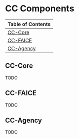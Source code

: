 # CC Components

| Table of Contents |
| --- |
| [CC-Core](#cc-core) |
| [CC-FAICE](#cc-faice) |
| [CC-Agency](#cc-agency) |


## CC-Core

TODO


## CC-FAICE

TODO


## CC-Agency

TODO
